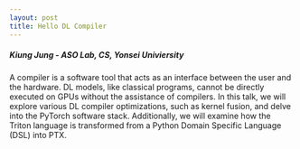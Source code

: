 ```yaml
---
layout: post
title: Hello DL Compiler
---
```


<h5>
    Kiung Jung - ASO Lab, CS, Yonsei Univiersity
</h5>

A compiler is a software tool that acts as an interface between the user and the hardware. DL models, like classical programs, cannot be directly executed on GPUs without the assistance of compilers. In this talk, we will explore various DL compiler optimizations, such as kernel fusion, and delve into the PyTorch software stack. Additionally, we will examine how the Triton language is transformed from a Python Domain Specific Language (DSL) into PTX.